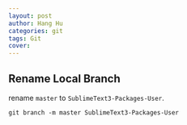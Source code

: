 ```yaml
---
layout: post
author: Hang Hu
categories: git
tags: Git 
cover: 
---
```


## Rename Local Branch

rename `master` to `SublimeText3-Packages-User`.

```
git branch -m master SublimeText3-Packages-User
```
